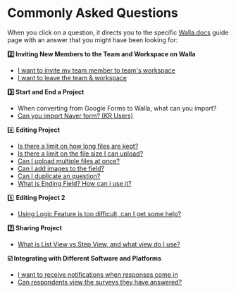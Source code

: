 # Commonly Asked Questions

When you click on a question, it directs you to the specific [Walla.docs](http://Walla.docs) guide page with an answer that you might have been looking for:

**2️⃣ Inviting New Members to the Team and Workspace on Walla**

- [I want to invite my team member to team's workspace](https://www.notion.so/Invite-to-Team-and-Workspace-4af102e894164ee889931f770f1ae026?pvs=21)
- [I want to leave the team & workspace](https://www.notion.so/Manage-Team-or-Workspace-8db816c68a044ff0bcab0ffe8134375c?pvs=21)

**3️⃣ Start and End a Project**

- When converting from Google Forms to Walla, what can you import?
- [Can you import Naver form? (KR Users)](https://www.notion.so/Create-an-Project-and-Stop-Receiving-Responses-49ae37c7e5ad4d8b8bdf36535874e51c?pvs=21)

4️⃣ **Editing Project**

- [Is there a limit on how long files are kept?](https://www.notion.so/Edit-Project-1-Setting-Up-Fields-727491e18e0c49a0ae1044e0c45d00d6?pvs=21)
- [Is there a limit on the file size I can upload?](https://www.notion.so/Edit-Project-1-Setting-Up-Fields-727491e18e0c49a0ae1044e0c45d00d6?pvs=21)
- [Can I upload multiple files at once?](https://www.notion.so/Edit-Project-1-Setting-Up-Fields-727491e18e0c49a0ae1044e0c45d00d6?pvs=21)
- [Can I add images to the field?](https://www.notion.so/Edit-Project-1-Setting-Up-Fields-727491e18e0c49a0ae1044e0c45d00d6?pvs=21)
- [Can I duplicate an question?](https://www.notion.so/Edit-Project-1-Setting-Up-Fields-727491e18e0c49a0ae1044e0c45d00d6?pvs=21)
- [What is Ending Field? How can i use it?](https://www.notion.so/Editing-Project-Ending-Field-f4739763144b4e9d9ef2e9fa05fd01b0?pvs=21)

5️⃣ **Editing Project 2**

- [Using Logic Feature is too difficult, can I get some help?](https://www.notion.so/Edit-Project-2-Setting-Logic-fd69364861574f2d9d6462b380c6d199?pvs=21)

**7️⃣ Sharing Project**

- [What is List View vs Step View, and what view do I use?](https://www.notion.so/Sharing-Project-e11767e327c54273be98c125b1cb9d32?pvs=21)

**☑️ Integrating with Different Software and Platforms**

- [I want to receive notifications when responses come in](https://www.notion.so/Integrating-with-Different-Tools-0863eefc3c864b0083825e0919219b49?pvs=21)
- [Can respondents view the surveys they have answered?](https://www.notion.so/Integrating-with-Different-Tools-0863eefc3c864b0083825e0919219b49?pvs=21)
